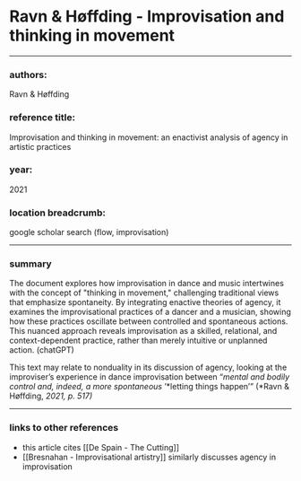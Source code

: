 # Ravn & Høffding - Improvisation and thinking in movement

---

### authors:

Ravn & Høffding

### reference title:

Improvisation and thinking in movement: an enactivist analysis of agency in artistic practices

### year:

2021

### location breadcrumb:

google scholar search (flow, improvisation)

---

### summary

The document explores how improvisation in dance and music intertwines with the concept of "thinking in movement," challenging traditional views that emphasize spontaneity. By integrating enactive theories of agency, it examines the improvisational practices of a dancer and a musician, showing how these practices oscillate between controlled and spontaneous actions. This nuanced approach reveals improvisation as a skilled, relational, and context-dependent practice, rather than merely intuitive or unplanned action. (chatGPT)

This text may relate to nonduality in its discussion of agency, looking at the improviser’s experience  in dance improvisation between “*mental and bodily control and, indeed, a more spontaneous* ’*letting things happen’” (*Ravn & Høffding, *2021, p. 517)*

---

### links to other references

- this article cites [[De Spain - The Cutting]]
- [[Bresnahan - Improvisational artistry]] similarly discusses agency in improvisation